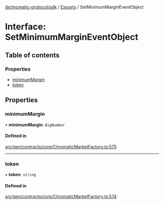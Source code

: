 [@chromatic-protocol/sdk](../README.md) / [Exports](../modules.md) / SetMinimumMarginEventObject

# Interface: SetMinimumMarginEventObject

## Table of contents

### Properties

- [minimumMargin](SetMinimumMarginEventObject.md#minimummargin)
- [token](SetMinimumMarginEventObject.md#token)

## Properties

### minimumMargin

• **minimumMargin**: `BigNumber`

#### Defined in

[src/gen/contracts/core/ChromaticMarketFactory.ts:575](https://github.com/chromatic-protocol/sdk/blob/10aa618/src/gen/contracts/core/ChromaticMarketFactory.ts#L575)

___

### token

• **token**: `string`

#### Defined in

[src/gen/contracts/core/ChromaticMarketFactory.ts:574](https://github.com/chromatic-protocol/sdk/blob/10aa618/src/gen/contracts/core/ChromaticMarketFactory.ts#L574)
